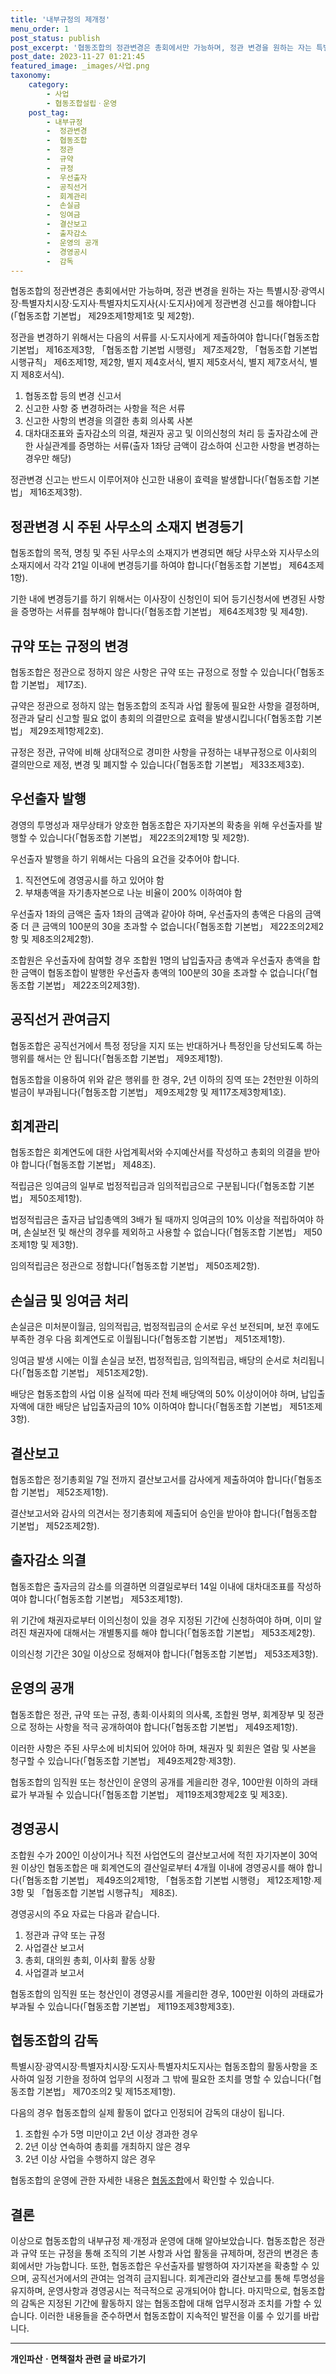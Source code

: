 ```yaml
---
title: '내부규정의 제개정'
menu_order: 1
post_status: publish
post_excerpt: '협동조합의 정관변경은 총회에서만 가능하며, 정관 변경을 원하는 자는 특별시장 광역시장 특별자치시장 도지사 특별자치도지사 시 도지사 에게 정관변경 신고를 해야합니다  협동조합 기본법  제29조제1항제1호 및 제2항 .'
post_date: 2023-11-27 01:21:45
featured_image: _images/사업.png
taxonomy:
    category:
        - 사업
        - 협동조합설립ㆍ운영
    post_tag:
        - 내부규정
        -  정관변경
        -  협동조합
        -  정관
        -  규약
        -  규정
        -  우선출자
        -  공직선거
        -  회계관리
        -  손실금
        -  잉여금
        -  결산보고
        -  출자감소
        -  운영의 공개
        -  경영공시
        -  감독
---
```



협동조합의 정관변경은 총회에서만 가능하며, 정관 변경을 원하는 자는 특별시장·광역시장·특별자치시장·도지사·특별자치도지사(시·도지사)에게 정관변경 신고를 해야합니다(「협동조합 기본법」 제29조제1항제1호 및 제2항).

정관을 변경하기 위해서는 다음의 서류를 시·도지사에게 제출하여야 합니다(「협동조합 기본법」 제16조제3항, 「협동조합 기본법 시행령」 제7조제2항, 「협동조합 기본법 시행규칙」 제6조제1항, 제2항, 별지 제4호서식, 별지 제5호서식, 별지 제7호서식, 별지 제8호서식).

1. 협동조합 등의 변경 신고서
2. 신고한 사항 중 변경하려는 사항을 적은 서류
3. 신고한 사항의 변경을 의결한 총회 의사록 사본
4. 대차대조표와 출자감소의 의결, 채권자 공고 및 이의신청의 처리 등 출자감소에 관한 사실관계를 증명하는 서류(출자 1좌당 금액이 감소하여 신고한 사항을 변경하는 경우만 해당)

정관변경 신고는 반드시 이루어져야 신고한 내용이 효력을 발생합니다(「협동조합 기본법」 제16조제3항).

## 정관변경 시 주된 사무소의 소재지 변경등기

협동조합의 목적, 명칭 및 주된 사무소의 소재지가 변경되면 해당 사무소와 지사무소의 소재지에서 각각 21일 이내에 변경등기를 하여야 합니다(「협동조합 기본법」 제64조제1항).

기한 내에 변경등기를 하기 위해서는 이사장이 신청인이 되어 등기신청서에 변경된 사항을 증명하는 서류를 첨부해야 합니다(「협동조합 기본법」 제64조제3항 및 제4항).

## 규약 또는 규정의 변경

협동조합은 정관으로 정하지 않은 사항은 규약 또는 규정으로 정할 수 있습니다(「협동조합 기본법」 제17조).

규약은 정관으로 정하지 않는 협동조합의 조직과 사업 활동에 필요한 사항을 결정하며, 정관과 달리 신고할 필요 없이 총회의 의결만으로 효력을 발생시킵니다(「협동조합 기본법」 제29조제1항제2호).

규정은 정관, 규약에 비해 상대적으로 경미한 사항을 규정하는 내부규정으로 이사회의 결의만으로 제정, 변경 및 폐지할 수 있습니다(「협동조합 기본법」 제33조제3호).

## 우선출자 발행

경영의 투명성과 재무상태가 양호한 협동조합은 자기자본의 확충을 위해 우선출자를 발행할 수 있습니다(「협동조합 기본법」 제22조의2제1항 및 제2항).

우선출자 발행을 하기 위해서는 다음의 요건을 갖추어야 합니다.

1. 직전연도에 경영공시를 하고 있어야 함
2. 부채총액을 자기총자본으로 나눈 비율이 200% 이하여야 함

우선출자 1좌의 금액은 출자 1좌의 금액과 같아야 하며, 우선출자의 총액은 다음의 금액 중 더 큰 금액의 100분의 30을 초과할 수 없습니다(「협동조합 기본법」 제22조의2제2항 및 제8조의2제2항).

조합원은 우선출자에 참여할 경우 조합원 1명의 납입출자금 총액과 우선출자 총액을 합한 금액이 협동조합이 발행한 우선출자 총액의 100분의 30을 초과할 수 없습니다(「협동조합 기본법」 제22조의2제3항).

## 공직선거 관여금지

협동조합은 공직선거에서 특정 정당을 지지 또는 반대하거나 특정인을 당선되도록 하는 행위를 해서는 안 됩니다(「협동조합 기본법」 제9조제1항).

협동조합을 이용하여 위와 같은 행위를 한 경우, 2년 이하의 징역 또는 2천만원 이하의 벌금이 부과됩니다(「협동조합 기본법」 제9조제2항 및 제117조제3항제1호).

## 회계관리

협동조합은 회계연도에 대한 사업계획서와 수지예산서를 작성하고 총회의 의결을 받아야 합니다(「협동조합 기본법」 제48조).

적립금은 잉여금의 일부로 법정적립금과 임의적립금으로 구분됩니다(「협동조합 기본법」 제50조제1항).

법정적립금은 출자금 납입총액의 3배가 될 때까지 잉여금의 10% 이상을 적립하여야 하며, 손실보전 및 해산의 경우를 제외하고 사용할 수 없습니다(「협동조합 기본법」 제50조제1항 및 제3항).

임의적립금은 정관으로 정합니다(「협동조합 기본법」 제50조제2항).

## 손실금 및 잉여금 처리

손실금은 미처분이월금, 임의적립금, 법정적립금의 순서로 우선 보전되며, 보전 후에도 부족한 경우 다음 회계연도로 이월됩니다(「협동조합 기본법」 제51조제1항).

잉여금 발생 시에는 이월 손실금 보전, 법정적립금, 임의적립금, 배당의 순서로 처리됩니다(「협동조합 기본법」 제51조제2항).

배당은 협동조합의 사업 이용 실적에 따라 전체 배당액의 50% 이상이어야 하며, 납입출자액에 대한 배당은 납입출자금의 10% 이하여야 합니다(「협동조합 기본법」 제51조제3항).

## 결산보고

협동조합은 정기총회일 7일 전까지 결산보고서를 감사에게 제출하여야 합니다(「협동조합 기본법」 제52조제1항).

결산보고서와 감사의 의견서는 정기총회에 제출되어 승인을 받아야 합니다(「협동조합 기본법」 제52조제2항).

## 출자감소 의결

협동조합은 출자금의 감소를 의결하면 의결일로부터 14일 이내에 대차대조표를 작성하여야 합니다(「협동조합 기본법」 제53조제1항).

위 기간에 채권자로부터 이의신청이 있을 경우 지정된 기간에 신청하여야 하며, 이미 알려진 채권자에 대해서는 개별통지를 해야 합니다(「협동조합 기본법」 제53조제2항).

이의신청 기간은 30일 이상으로 정해져야 합니다(「협동조합 기본법」 제53조제3항).

## 운영의 공개

협동조합은 정관, 규약 또는 규정, 총회·이사회의 의사록, 조합원 명부, 회계장부 및 정관으로 정하는 사항을 적극 공개하여야 합니다(「협동조합 기본법」 제49조제1항).

이러한 사항은 주된 사무소에 비치되어 있어야 하며, 채권자 및 회원은 열람 및 사본을 청구할 수 있습니다(「협동조합 기본법」 제49조제2항·제3항).

협동조합의 임직원 또는 청산인이 운영의 공개를 게을리한 경우, 100만원 이하의 과태료가 부과될 수 있습니다(「협동조합 기본법」 제119조제3항제2호 및 제3호).

## 경영공시

조합원 수가 200인 이상이거나 직전 사업연도의 결산보고서에 적힌 자기자본이 30억원 이상인 협동조합은 매 회계연도의 결산일로부터 4개월 이내에 경영공시를 해야 합니다(「협동조합 기본법」 제49조의2제1항, 「협동조합 기본법 시행령」 제12조제1항∙제3항 및 「협동조합 기본법 시행규칙」 제8조).

경영공시의 주요 자료는 다음과 같습니다.

1. 정관과 규약 또는 규정
2. 사업결산 보고서
3. 총회, 대의원 총회, 이사회 활동 상황
4. 사업결과 보고서

협동조합의 임직원 또는 청산인이 경영공시를 게을리한 경우, 100만원 이하의 과태료가 부과될 수 있습니다(「협동조합 기본법」 제119조제3항제3호).

## 협동조합의 감독

특별시장·광역시장·특별자치시장·도지사·특별자치도지사는 협동조합의 활동사항을 조사하여 일정 기한을 정하여 업무의 시정과 그 밖에 필요한 조치를 명할 수 있습니다(「협동조합 기본법」 제70조의2 및 제15조제1항).

다음의 경우 협동조합의 실제 활동이 없다고 인정되어 감독의 대상이 됩니다.

1. 조합원 수가 5명 미만이고 2년 이상 경과한 경우
2. 2년 이상 연속하여 총회를 개최하지 않은 경우
3. 2년 이상 사업을 수행하지 않은 경우

협동조합의 운영에 관한 자세한 내용은 [협동조합](www.coop.go.kr)에서 확인할 수 있습니다.

## 결론

이상으로 협동조합의 내부규정 제·개정과 운영에 대해 알아보았습니다. 협동조합은 정관과 규약 또는 규정을 통해 조직의 기본 사항과 사업 활동을 규제하며, 정관의 변경은 총회에서만 가능합니다. 또한, 협동조합은 우선출자를 발행하여 자기자본을 확충할 수 있으며, 공직선거에서의 관여는 엄격히 금지됩니다. 회계관리와 결산보고를 통해 투명성을 유지하며, 운영사항과 경영공시는 적극적으로 공개되어야 합니다. 마지막으로, 협동조합의 감독은 지정된 기간에 활동하지 않는 협동조합에 대해 업무시정과 조치를 가할 수 있습니다. 이러한 내용들을 준수하면서 협동조합이 지속적인 발전을 이룰 수 있기를 바랍니다.
<!-- wp:separator -->
<hr class="wp-block-separator has-alpha-channel-opacity"/>
<!-- /wp:separator -->

<!-- wp:group {"backgroundColor":"base","layout":{"type":"constrained"}} -->
<div class="wp-block-group has-base-background-color has-background"><!-- wp:paragraph {"align":"center","fontSize":"medium"} -->
<p class="has-text-align-center has-large-font-size"><strong>개인파산ㆍ면책절차 관련 글 바로가기</strong></p>
<!-- /wp:paragraph -->


<!-- wp:latest-posts
{"categories":[{"id":14814,"count":19,"description":"","link":"https://uknowlaw.com/category/%ea%b0%9c%ec%9d%b8%ed%8c%8c%ec%82%b0%e3%86%8d%eb%a9%b4%ec%b1%85%ec%a0%88%ec%b0%a8/","name":"개인파산ㆍ면책절차","slug":"개인파산ㆍ면책절차","taxonomy":"category","parent":0,"meta":[],"_links":{"self":[{"href":"https://uknowlaw.com/wp-json/wp/v2/categories/14814"}],"collection":[{"href":"https://uknowlaw.com/wp-json/wp/v2/categories"}],"about":[{"href":"https://uknowlaw.com/wp-json/wp/v2/taxonomies/category"}],"wp:post_type":[{"href":"https://uknowlaw.com/wp-json/wp/v2/posts?categories=14814"}],"curies":[{"name":"wp","href":"https://api.w.org/{rel}","templated":true}]}}],"postsToShow":100,"excerptLength":28,"postLayout":"grid","columns":2,"featuredImageAlign":"left","featuredImageSizeSlug":"large","fontSize":"small"} /--></div>
<!-- /wp:group -->